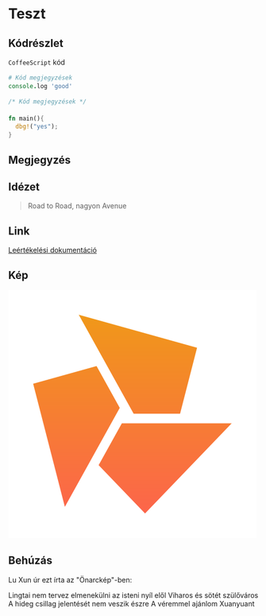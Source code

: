 [Markdown globális megjegyzések]:#

# Teszt

## Kódrészlet

`CoffeeScript` kód

```coffee
# Kód megjegyzések
console.log 'good'


```

```rust
/* Kód megjegyzések */

fn main(){
  dbg!("yes");
}
```

## Megjegyzés

<!-- HTML 注释 --> 

<!-- 多行注释 --> 

## Idézet

> Road to Road, nagyon Avenue

## Link

[Leértékelési dokumentáció](https://github.com/xxai-art/xxai-art-md)

## Kép

![xxAI.Art Brand Identity](https://raw.githubusercontent.com/xxai-art/web/main/file/svg/logo.svg)

## Behúzás

Lu Xun úr ezt írta az "Önarckép"-ben:

  Lingtai nem tervez elmenekülni az isteni nyíl elől
  Viharos és sötét szülőváros
  A hideg csillag jelentését nem veszik észre
  A véremmel ajánlom Xuanyuant


